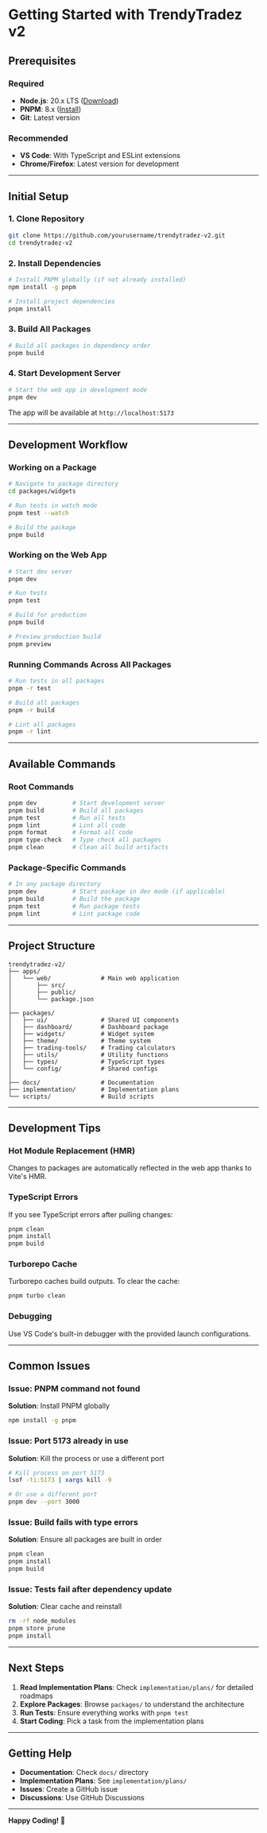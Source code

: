 # Getting Started with TrendyTradez v2

## Prerequisites

### Required
- **Node.js**: 20.x LTS ([Download](https://nodejs.org/))
- **PNPM**: 8.x ([Install](https://pnpm.io/installation))
- **Git**: Latest version

### Recommended
- **VS Code**: With TypeScript and ESLint extensions
- **Chrome/Firefox**: Latest version for development

---

## Initial Setup

### 1. Clone Repository
```bash
git clone https://github.com/yourusername/trendytradez-v2.git
cd trendytradez-v2
```

### 2. Install Dependencies
```bash
# Install PNPM globally (if not already installed)
npm install -g pnpm

# Install project dependencies
pnpm install
```

### 3. Build All Packages
```bash
# Build all packages in dependency order
pnpm build
```

### 4. Start Development Server
```bash
# Start the web app in development mode
pnpm dev
```

The app will be available at `http://localhost:5173`

---

## Development Workflow

### Working on a Package

```bash
# Navigate to package directory
cd packages/widgets

# Run tests in watch mode
pnpm test --watch

# Build the package
pnpm build
```

### Working on the Web App

```bash
# Start dev server
pnpm dev

# Run tests
pnpm test

# Build for production
pnpm build

# Preview production build
pnpm preview
```

### Running Commands Across All Packages

```bash
# Run tests in all packages
pnpm -r test

# Build all packages
pnpm -r build

# Lint all packages
pnpm -r lint
```

---

## Available Commands

### Root Commands
```bash
pnpm dev          # Start development server
pnpm build        # Build all packages
pnpm test         # Run all tests
pnpm lint         # Lint all code
pnpm format       # Format all code
pnpm type-check   # Type check all packages
pnpm clean        # Clean all build artifacts
```

### Package-Specific Commands
```bash
# In any package directory
pnpm dev          # Start package in dev mode (if applicable)
pnpm build        # Build the package
pnpm test         # Run package tests
pnpm lint         # Lint package code
```

---

## Project Structure

```
trendytradez-v2/
├── apps/
│   └── web/              # Main web application
│       ├── src/
│       ├── public/
│       └── package.json
│
├── packages/
│   ├── ui/               # Shared UI components
│   ├── dashboard/        # Dashboard package
│   ├── widgets/          # Widget system
│   ├── theme/            # Theme system
│   ├── trading-tools/    # Trading calculators
│   ├── utils/            # Utility functions
│   ├── types/            # TypeScript types
│   └── config/           # Shared configs
│
├── docs/                 # Documentation
├── implementation/       # Implementation plans
└── scripts/              # Build scripts
```

---

## Development Tips

### Hot Module Replacement (HMR)
Changes to packages are automatically reflected in the web app thanks to Vite's HMR.

### TypeScript Errors
If you see TypeScript errors after pulling changes:
```bash
pnpm clean
pnpm install
pnpm build
```

### Turborepo Cache
Turborepo caches build outputs. To clear the cache:
```bash
pnpm turbo clean
```

### Debugging
Use VS Code's built-in debugger with the provided launch configurations.

---

## Common Issues

### Issue: PNPM command not found
**Solution**: Install PNPM globally
```bash
npm install -g pnpm
```

### Issue: Port 5173 already in use
**Solution**: Kill the process or use a different port
```bash
# Kill process on port 5173
lsof -ti:5173 | xargs kill -9

# Or use a different port
pnpm dev --port 3000
```

### Issue: Build fails with type errors
**Solution**: Ensure all packages are built in order
```bash
pnpm clean
pnpm install
pnpm build
```

### Issue: Tests fail after dependency update
**Solution**: Clear cache and reinstall
```bash
rm -rf node_modules
pnpm store prune
pnpm install
```

---

## Next Steps

1. **Read Implementation Plans**: Check `implementation/plans/` for detailed roadmaps
2. **Explore Packages**: Browse `packages/` to understand the architecture
3. **Run Tests**: Ensure everything works with `pnpm test`
4. **Start Coding**: Pick a task from the implementation plans

---

## Getting Help

- **Documentation**: Check `docs/` directory
- **Implementation Plans**: See `implementation/plans/`
- **Issues**: Create a GitHub issue
- **Discussions**: Use GitHub Discussions

---

**Happy Coding! 🚀**
